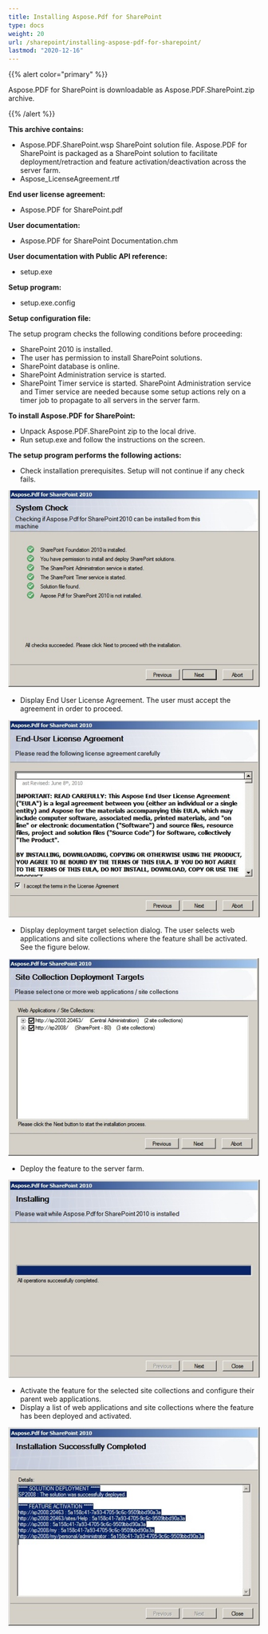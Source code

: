 ```yaml
---
title: Installing Aspose.Pdf for SharePoint
type: docs
weight: 20
url: /sharepoint/installing-aspose-pdf-for-sharepoint/
lastmod: "2020-12-16"
---
```


{{% alert color="primary" %}}

Aspose.PDF for SharePoint is downloadable as Aspose.PDF.SharePoint.zip archive.

{{% /alert %}}

**This archive contains:**

- Aspose.PDF.SharePoint.wsp
  SharePoint solution file. Aspose.PDF for SharePoint is packaged as a SharePoint solution to facilitate deployment/retraction and feature activation/deactivation across the server farm.
- Aspose_LicenseAgreement.rtf

**End user license agreement:**

- Aspose.PDF for SharePoint.pdf

**User documentation:**

- Aspose.PDF for SharePoint Documentation.chm

**User documentation with Public API reference:**

- setup.exe

**Setup program:**

- setup.exe.config

**Setup configuration file:**

The setup program checks the following conditions before proceeding:

- SharePoint 2010 is installed.
- The user has permission to install SharePoint solutions.
- SharePoint database is online.
- SharePoint Administration service is started.
- SharePoint Timer service is started. SharePoint Administration service and Timer service are needed because some setup actions rely on a timer job to propagate to all servers in the server farm.

**To install Aspose.PDF for SharePoint:**

- Unpack Aspose.PDF.SharePoint zip to the local drive.
- Run setup.exe and follow the instructions on the screen.

**The setup program performs the following actions:**

- Check installation prerequisites. Setup will not continue if any check fails.

![todo:image_alt_text](installing-aspose-pdf-for-sharepoint_1.png)



- Display End User License Agreement. The user must accept the agreement in order to proceed.

![todo:image_alt_text](installing-aspose-pdf-for-sharepoint_2.png)



- Display deployment target selection dialog. The user selects web applications and site collections where the feature shall be activated. See the figure below.

![todo:image_alt_text](installing-aspose-pdf-for-sharepoint_3.png)



- Deploy the feature to the server farm.

![todo:image_alt_text](installing-aspose-pdf-for-sharepoint_4.png)



- Activate the feature for the selected site collections and configure their parent web applications.
- Display a list of web applications and site collections where the feature has been deployed and activated.

![todo:image_alt_text](installing-aspose-pdf-for-sharepoint_5.png)
